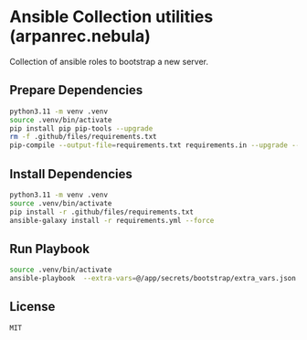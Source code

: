 # Ansible Collection utilities (arpanrec.nebula)

Collection of ansible roles to bootstrap a new server.

## Prepare Dependencies

```bash
python3.11 -m venv .venv
source .venv/bin/activate
pip install pip pip-tools --upgrade
rm -f .github/files/requirements.txt
pip-compile --output-file=requirements.txt requirements.in --upgrade --no-header --no-annotate
```

## Install Dependencies

```bash
python3.11 -m venv .venv
source .venv/bin/activate
pip install -r .github/files/requirements.txt
ansible-galaxy install -r requirements.yml --force
```

## Run Playbook

```bash
source .venv/bin/activate
ansible-playbook  --extra-vars=@/app/secrets/bootstrap/extra_vars.json site.yml --tags <Tags>
```

## License

`MIT`
